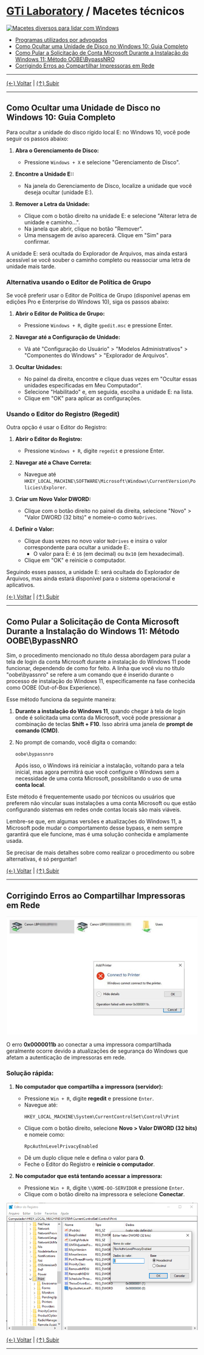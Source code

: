# [GTi Laboratory](https://github.com/systemboys/GTi_Laboratory#laborat%C3%B3rio-gti "Laboratório GTi") / Macetes técnicos

[![Macetes diversos para lidar com Windows](https://github.com/systemboys/GTi_Laboratory/raw/main/Microsoft%20Windows/Macetes/images/banner1.jpg "Macetes diversos para lidar com Windows")](https://github.com/systemboys/GTi_Laboratory/raw/main/Microsoft%20Windows/Macetes/images/banner1.jpg "Macetes diversos para lidar com Windows")

- [Programas utilizados por advogados](./Advogados/README.md#gti-laboratory--programas-utilizados-por-advogados "Programas utilizados por advogados")
- [Como Ocultar uma Unidade de Disco no Windows 10: Guia Completo](#como-ocultar-uma-unidade-de-disco-no-windows-10-guia-completo "Como Ocultar uma Unidade de Disco no Windows 10: Guia Completo")
- [Como Pular a Solicitação de Conta Microsoft Durante a Instalação do Windows 11: Método OOBE\BypassNRO](#como-pular-a-solicita%C3%A7%C3%A3o-de-conta-microsoft-durante-a-instala%C3%A7%C3%A3o-do-windows-11-m%C3%A9todo-oobebypassnro "Como Pular a Solicitação de Conta Microsoft Durante a Instalação do Windows 11: Método OOBE\BypassNRO")
- [Corrigindo Erros ao Compartilhar Impressoras em Rede](#corrigindo-erros-ao-compartilhar-impressoras-em-rede "Corrigindo Erros ao Compartilhar Impressoras em Rede")

---

[(&larr;) Voltar](https://github.com/systemboys/GTi_Laboratory#laborat%C3%B3rio-gti "Voltar ao Sumário") | 
[(&uarr;) Subir](#gti-laboratory--macetes-t%C3%A9cnicos "Subir para o topo")

---

## Como Ocultar uma Unidade de Disco no Windows 10: Guia Completo

Para ocultar a unidade do disco rígido local E: no Windows 10, você pode seguir os passos abaixo:

1. **Abra o Gerenciamento de Disco:**
   - Pressione `Windows + X` e selecione "Gerenciamento de Disco".

2. **Encontre a Unidade E::**
   - Na janela do Gerenciamento de Disco, localize a unidade que você deseja ocultar (unidade E:).

3. **Remover a Letra da Unidade:**
   - Clique com o botão direito na unidade E: e selecione "Alterar letra de unidade e caminho...".
   - Na janela que abrir, clique no botão "Remover".
   - Uma mensagem de aviso aparecerá. Clique em "Sim" para confirmar.

A unidade E: será ocultada do Explorador de Arquivos, mas ainda estará acessível se você souber o caminho completo ou reassociar uma letra de unidade mais tarde.

### Alternativa usando o Editor de Política de Grupo

Se você preferir usar o Editor de Política de Grupo (disponível apenas em edições Pro e Enterprise do Windows 10), siga os passos abaixo:

1. **Abrir o Editor de Política de Grupo:**
   - Pressione `Windows + R`, digite `gpedit.msc` e pressione Enter.

2. **Navegar até a Configuração de Unidade:**
   - Vá até "Configuração do Usuário" > "Modelos Administrativos" > "Componentes do Windows" > "Explorador de Arquivos".

3. **Ocultar Unidades:**
   - No painel da direita, encontre e clique duas vezes em "Ocultar essas unidades especificadas em Meu Computador".
   - Selecione "Habilitado" e, em seguida, escolha a unidade E: na lista.
   - Clique em "OK" para aplicar as configurações.

### Usando o Editor do Registro (Regedit)

Outra opção é usar o Editor do Registro:

1. **Abrir o Editor do Registro:**
   - Pressione `Windows + R`, digite `regedit` e pressione Enter.

2. **Navegar até a Chave Correta:**
   - Navegue até `HKEY_LOCAL_MACHINE\SOFTWARE\Microsoft\Windows\CurrentVersion\Policies\Explorer`.

3. **Criar um Novo Valor DWORD:**
   - Clique com o botão direito no painel da direita, selecione "Novo" > "Valor DWORD (32 bits)" e nomeie-o como `NoDrives`.

4. **Definir o Valor:**
   - Clique duas vezes no novo valor `NoDrives` e insira o valor correspondente para ocultar a unidade E:.
     - O valor para E: é `16` (em decimal) ou `0x10` (em hexadecimal).
   - Clique em "OK" e reinicie o computador.

Seguindo esses passos, a unidade E: será ocultada do Explorador de Arquivos, mas ainda estará disponível para o sistema operacional e aplicativos.

[(&larr;) Voltar](https://github.com/systemboys/GTi_Laboratory#laborat%C3%B3rio-gti "Voltar ao Sumário") | 
[(&uarr;) Subir](#gti-laboratory--macetes-t%C3%A9cnicos "Subir para o topo")

---

## Como Pular a Solicitação de Conta Microsoft Durante a Instalação do Windows 11: Método OOBE\BypassNRO

Sim, o procedimento mencionado no título dessa abordagem para pular a tela de login da conta Microsoft durante a instalação do Windows 11 pode funcionar, dependendo de como for feito. A linha que você viu no título "oobe\byassnro" se refere a um comando que é inserido durante o processo de instalação do Windows 11, especificamente na fase conhecida como OOBE (Out-of-Box Experience).

Esse método funciona da seguinte maneira:

1. **Durante a instalação do Windows 11**, quando chegar à tela de login onde é solicitada uma conta da Microsoft, você pode pressionar a combinação de teclas **Shift + F10**. Isso abrirá uma janela de **prompt de comando (CMD)**.

2. No prompt de comando, você digita o comando:
   
   ```
   oobe\bypassnro
   ```

   Após isso, o Windows irá reiniciar a instalação, voltando para a tela inicial, mas agora permitirá que você configure o Windows sem a necessidade de uma conta Microsoft, possibilitando o uso de uma **conta local**.

Este método é frequentemente usado por técnicos ou usuários que preferem não vincular suas instalações a uma conta Microsoft ou que estão configurando sistemas em redes onde contas locais são mais viáveis.

Lembre-se que, em algumas versões e atualizações do Windows 11, a Microsoft pode mudar o comportamento desse bypass, e nem sempre garantirá que ele funcione, mas é uma solução conhecida e amplamente usada.

Se precisar de mais detalhes sobre como realizar o procedimento ou sobre alternativas, é só perguntar!

[(&larr;) Voltar](https://github.com/systemboys/GTi_Laboratory#laborat%C3%B3rio-gti "Voltar ao Sumário") | 
[(&uarr;) Subir](#gti-laboratory--macetes-t%C3%A9cnicos "Subir para o topo")

---

## Corrigindo Erros ao Compartilhar Impressoras em Rede

![Erro 0x0000011b](./images/error-0x0000011b-windows-cannot-connect-to-the-printer-in-windows-11-10.jpg)

O erro **0x0000011b** ao conectar a uma impressora compartilhada geralmente ocorre devido a atualizações de segurança do Windows que afetam a autenticação de impressoras em rede.  

### Solução rápida:  
1. **No computador que compartilha a impressora (servidor):**  
   - Pressione `Win + R`, digite **regedit** e pressione `Enter`.  
   - Navegue até:  
     ```
     HKEY_LOCAL_MACHINE\System\CurrentControlSet\Control\Print
     ```
   - Clique com o botão direito, selecione **Novo > Valor DWORD (32 bits)** e nomeie como:  
     ```
     RpcAuthnLevelPrivacyEnabled
     ```
   - Dê um duplo clique nele e defina o valor para **0**.  
   - Feche o Editor do Registro e **reinicie o computador**.  

2. **No computador que está tentando acessar a impressora:**  
   - Pressione `Win + R`, digite `\\NOME-DO-SERVIDOR` e pressione `Enter`.  
   - Clique com o botão direito na impressora e selecione **Conectar**.  

![RegEdit](./images/erro-0x0000011b-01.png)

[(&larr;) Voltar](https://github.com/systemboys/GTi_Laboratory#laborat%C3%B3rio-gti "Voltar ao Sumário") | 
[(&uarr;) Subir](#gti-laboratory--macetes-t%C3%A9cnicos "Subir para o topo")

---
